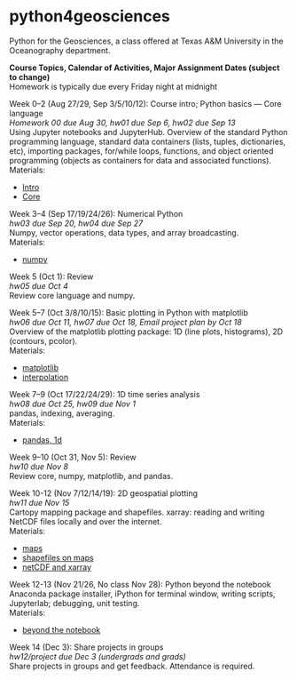 # python4geosciences
Python for the Geosciences, a class offered at Texas A&M University in the Oceanography department.

**Course Topics, Calendar of Activities, Major Assignment Dates (subject to change)**  
Homework is typically due every Friday night at midnight


Week 0–2 (Aug 27/29, Sep 3/5/10/12):  Course intro; Python basics — Core language  
*Homework 00 due Aug 30, hw01 due Sep 6, hw02 due Sep 13*  
Using Jupyter notebooks and JupyterHub.  Overview of the standard Python programming language, standard data containers (lists, tuples, dictionaries, etc), importing packages, for/while loops, functions, and object oriented programming (objects as containers for data and associated functions).  
Materials: 
- [Intro](https://redfish.geos.tamu.edu:8000/hub/user-redirect/git-pull?repo=https%3A%2F%2Fgithub.com%2Fkthyng%2Fpython4geosciences&subPath=materials%2F0_intro.ipynb&app=notebook)
- [Core](https://redfish.geos.tamu.edu:8000/hub/user-redirect/git-pull?repo=https%3A%2F%2Fgithub.com%2Fkthyng%2Fpython4geosciences&subPath=materials%2F1_core.ipynb&app=notebook)   

Week 3–4 (Sep 17/19/24/26):  Numerical Python   
*hw03 due Sep 20, hw04 due Sep 27*  
Numpy, vector operations, data types, and array broadcasting.  
Materials: 
- [numpy](https://redfish.geos.tamu.edu:8000/hub/user-redirect/git-pull?repo=https%3A%2F%2Fgithub.com%2Fkthyng%2Fpython4geosciences&subPath=materials%2F2_numpy.ipynb&app=notebook)

Week 5 (Oct 1): Review  
*hw05 due Oct 4*  
Review core language and numpy.

Week 5–7 (Oct 3/8/10/15):  Basic plotting in Python with matplotlib  
*hw06 due Oct 11, hw07 due Oct 18, Email project plan by Oct 18*  
Overview of the matplotlib plotting package: 1D (line plots, histograms), 2D (contours, pcolor).  
Materials: 
- [matplotlib](https://redfish.geos.tamu.edu:8000/hub/user-redirect/git-pull?repo=https%3A%2F%2Fgithub.com%2Fkthyng%2Fpython4geosciences&subPath=materials%2F3_matplotlib.ipynb&app=notebook)
- [interpolation](https://redfish.geos.tamu.edu:8000/hub/user-redirect/git-pull?repo=https%3A%2F%2Fgithub.com%2Fkthyng%2Fpython4geosciences&subPath=materials%2FST_interpolation.ipynb&app=notebook)

Week 7–9 (Oct 17/22/24/29):  1D time series analysis  
*hw08 due Oct 25, hw09 due Nov 1*  
pandas, indexing, averaging.  
Materials: 
- [pandas, 1d](https://redfish.geos.tamu.edu:8000/hub/user-redirect/git-pull?repo=https%3A%2F%2Fgithub.com%2Fkthyng%2Fpython4geosciences&subPath=materials%2F4_pandas.ipynb&app=notebook)

Week 9–10 (Oct 31, Nov 5):  Review  
*hw10 due Nov 8*  
Review core, numpy, matplotlib, and pandas.

Week 10-12 (Nov 7/12/14/19): 2D geospatial plotting  
*hw11 due Nov 15*  
Cartopy mapping package and shapefiles. xarray: reading and writing NetCDF files locally and over the internet.  
Materials: 
- [maps](https://redfish.geos.tamu.edu:8000/hub/user-redirect/git-pull?repo=https%3A%2F%2Fgithub.com%2Fkthyng%2Fpython4geosciences&subPath=materials%2F5_maps.ipynb&app=notebook)
- [shapefiles on maps](https://redfish.geos.tamu.edu:8000/hub/user-redirect/git-pull?repo=https%3A%2F%2Fgithub.com%2Fkthyng%2Fpython4geosciences&subPath=materials%2F7_shapefiles.ipynb&app=notebook)
- [netCDF and xarray](https://redfish.geos.tamu.edu:8000/hub/user-redirect/git-pull?repo=https%3A%2F%2Fgithub.com%2Fkthyng%2Fpython4geosciences&subPath=materials%2F6_xarray.ipynb&app=notebook)

Week 12-13 (Nov 21/26, No class Nov 28): Python beyond the notebook  
Anaconda package installer, iPython for terminal window, writing scripts, Jupyterlab; debugging, unit testing.  
Materials: 
- [beyond the notebook](https://redfish.geos.tamu.edu:8000/hub/user-redirect/git-pull?repo=https%3A%2F%2Fgithub.com%2Fkthyng%2Fpython4geosciences&subPath=materials%2FST_beyond_notebook.ipynb&app=notebook)

Week 14 (Dec 3): Share projects in groups  
*hw12/project due Dec 3 (undergrads and grads)*  
Share projects in groups and get feedback. Attendance is required.
